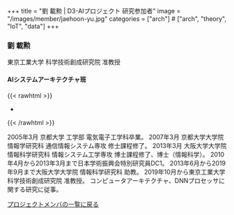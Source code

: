 +++
title = "劉 載勲 | D3-AIプロジェクト 研究参加者"
image = "/images/member/jaehoon-yu.jpg"
categories = ["arch"]  # ["arch", "theory", "IoT", "data"]
+++

### 劉 載勲

東京工業大学 科学技術創成研究院 准教授

#### AIシステムアーキテクチャ班

{{< rawhtml >}}
<ul class="list-inline social-icon mb-0">
  <li class="list-inline-item"><a href="http://www.artic.iir.titech.ac.jp/wp/people/prof-yu/" target="_blank"><i class="ti-link"></i></a></li>
</ul>
{{< /rawhtml >}}

2005年3月 京都大学 工学部 電気電子工学科卒業。
2007年3月 京都大学大学院 情報学研究科 通信情報システム専攻 修士課程修了。
2013年3月 大阪大学大学院 情報科学研究科 情報システム工学専攻 博士課程修了、博士（情報科学）。
2010年4月から2013年3月まで日本学術振興会特別研究員DC1。
2013年6月から2019年9月まで大阪大学大学院 情報科学研究科 助教。
2019年10月から東京工業大学 科学技術創成研究院 准教授。
コンピュータアーキテクチャ、DNNプロセッサに関する研究に従事。

[プロジェクトメンバの一覧に戻る](/members)
